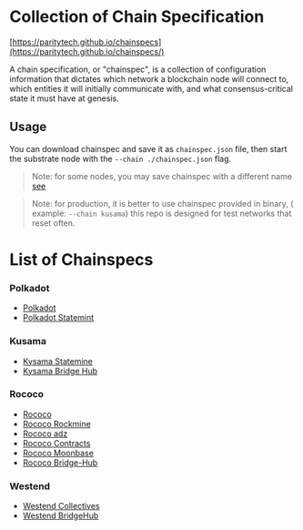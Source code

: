 # Collection of Chain Specification
[https://paritytech.github.io/chainspecs](https://paritytech.github.io/chainspecs/)

A chain specification, or "chainspec", is a collection of configuration information that dictates which network a blockchain node will connect to, which entities it will initially communicate with, and what consensus-critical state it must have at genesis.

## Usage 
You can download chainspec and save it as `chainspec.json` file, then start the substrate node with the `--chain ./chainspec.json` flag.

> Note: for some nodes, you may save chainspec with a different name [see](https://github.com/PureStake/moonbeam/issues/1104#issuecomment-996787548)

> Note: for production, it is better to use chainspec provided in binary, ( example: `--chain kusama`) this repo is designed for test networks that reset often.

# List of Chainspecs
### Polkadot
- [Polkadot](polkadot/relaychain/chainspec.json)
- [Polkadot Statemint](polkadot/parachain/statemint/chainspec.json)

### Kusama
- [Kysama Statemine](polkadot/parachain/statemine/chainspec.json)
- [Kysama Bridge Hub](polkadot/parachain/bridge-hub/chainspec.json)

### Rococo
- [Rococo](rococo/relaychain/chainspec.json)
- [Rococo Rockmine](rococo/parachain/rockmine/chainspec.json)
- [Rococo adz](rococo/parachain/adz/chainspec.json)
- [Rococo Contracts](rococo/parachain/contracts/chainspec.json)
- [Rococo Moonbase](rococo/parachain/moonbase/chainspec.json)
- [Rococo Bridge-Hub](rococo/parachain/bridge-hub/chainspec.json)

### Westend
- [Westend Collectives](westend/parachain/westend-collectives/chainspec.json)
- [Westend BridgeHub](westend/parachain/bridge-hub/chainspec.json)
